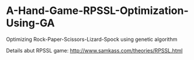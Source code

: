 # A-Hand-Game-RPSSL-Optimization-Using-GA
Optimizing Rock-Paper-Scissors-Lizard-Spock using genetic algorithm

Details abut RPSSL game:
http://www.samkass.com/theories/RPSSL.html
